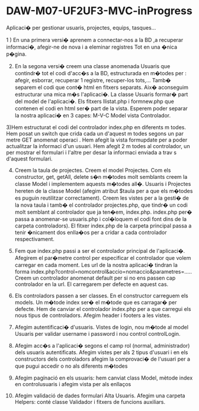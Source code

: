 

# DAW-M07-UF2UF3-MVC-inProgress

Aplicaci� per gestionar usuaris, projectes, equips, tasques...

1 ) En una primera versi� aprenem a connectar-nos a la BD
,a recuperar informaci�, afegir-ne de nova i a eleminar registres
Tot en una �nica p�gina.

2) En la segona versi� creem una classe anomenada Usuaris que contindr�
tot el codi d'acc�s a la BD, estructurada en m�todes per : afegir, esborrar, recuperar 1 registre, recuper-los tots,...
Tamb� separem el codi que cont� html en fitxers separats.
Aix� aconseguim estructurar una mica m�s l'aplicaci�. La classe Usuaris formar� part del model de l'aplicaci�.
Els fitxers llistat.php i formnew.php que contenen el codi en html ser� part de la vista.
Esperem poder separar la nostra aplicaci� en 3 capes: M-V-C Model vista Controlador.

3)Hem estructurat el codi del controlador index.php en diferents m todes. Hem posat un switch que crida cada un d'aquest m todes segons un par metre GET anomenat operaci .
Hem afegit la vista formupdate per a poder actualitzar la informaci  d'un usuari. Hem afegit 2 m todes al controlador, un per mostrar el formulari i l'altre per desar la informaci  enviada a trav s d'aquest formulari. 

4) Creem la taula de projectes. Creem el model Projectes. Com els constructor, get, getAll, delete s�n m�todes molt semblants creem la classe Model i implementem aquests m�todes all�. Usuaris i Projectes hereten de la classe Model (afegim atribut $taula per a que els m�todes es puguin reutilitzar correctament).
Creem les vistes per a la gesti� de la nova taula i tamb� el controlador projectes.php, que tindr� un codi molt semblant al controlador que ja ten�em, index.php. index.php per� passa a anomenar-se usuaris.php i col�loquem el codi font dins de la carpeta controladors).
El fitxer index.php de la carpeta principal passa a tenir �nicament dos enlla�os per a cridar a cada controlador respectivament.


5) Fem que index.php passi a ser el controlador principal de l'aplicaci�. Afegirem el par�metre control per especificar el controlador que volem carregar en cada moment. Les url de la nostra aplicaci� tindran la forma index.php?control=nomcontrol&accio=nomaccio&parametres=.....
Creem un controlador anomenat default per si no ens passen cap controlador en la url. El carregarem per defecte en aquest cas.

6) Els controladors passen a ser classes. En el constructor carreguem els models. Un m�tode index ser� el m�tode que es carragar� per defecte.
Hem de canviar el controlador index.php per a que carregui els nous tipus de controladors.
Afegim header i footers a les vistes.

7) Afegim autentificaci� d'usuaris. Vistes de login, nou m�tode al model Usuaris per validar username i password i nou control controlLogin.

8) Afegim acc�s a l'aplicaci� segons el camp rol (normal, administrador) dels usuaris autentificats. Afegim vistes per als 2 tipus d'usuari i en els constructors dels controladors afegim la comprovaci� de l'usuari per a que pugui accedir o no als diferents m�todes

9) Afegim pagínació en els usuaris: hem canviat class Model, mètode index en controlusuaris i afegim vista per als enllaços

10) Afegim validació de dades formulari Alta Usuaris. Afegim una carpeta Helpers: conté classe Validador i fitxers de funcions auxiliars.
